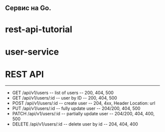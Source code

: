 ## Сервис на Go.

# rest-api-tutorial

# user-service

# REST API

---
* GET /api/v1/users -- list of users -- 200, 404, 500
* GET /api/v1/users/:id -- user by ID -- 200, 404, 500
* POST /api/v1/users/:id -- create user -- 204, 4xx, Header Location: url
* PUT /api/v1/users/:id -- fully update user -- 204/200, 404, 500
* PATCH /api/v1/users/:id -- partially update user -- 204/200, 404, 400, 500
* DELETE /api/v1/users/:id -- delete user by id -- 204, 404, 400